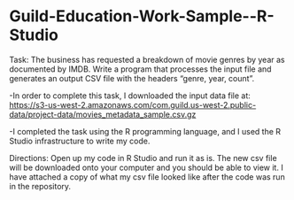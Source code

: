# Guild-Education-Work-Sample--R-Studio

Task: The business has requested a breakdown of movie genres by year as documented by IMDB. Write a program that processes the input file and generates an output CSV file with the headers “genre, year, count”.

-In order to complete this task, I downloaded the input data file at:
https://s3-us-west-2.amazonaws.com/com.guild.us-west-2.public-data/project-data/movies_metadata_sample.csv.gz

-I completed the task using the R programming language, and I used the R Studio infrastructure to write my code. 

Directions: Open up my code in R Studio and run it as is. The new csv file will be downloaded onto your computer and you should be able to view it. I have attached a copy of what my csv file looked like after the code was run in the repository. 
